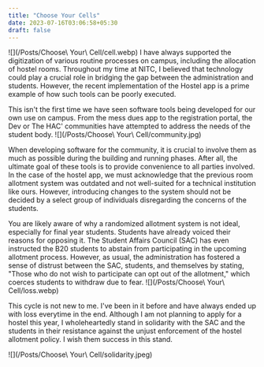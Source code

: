 ```yaml
---
title: "Choose Your Cells"
date: 2023-07-16T03:06:58+05:30
draft: false 
---
```


![](/Posts/Choose\ Your\ Cell/cell.webp)
I have always supported the digitization of various routine processes on campus, including the allocation of hostel rooms. Throughout my time at NITC, I believed that technology could play a crucial role in bridging the gap between the administration and students. However, the recent implementation of the Hostel app is a prime example of how such tools can be poorly executed.

This isn't the first time we have seen software tools being developed for our own use on campus. From the mess dues app to the registration portal, the Dev or The HAC' communities have attempted to address the needs of the student body.
![](/Posts/Choose\ Your\ Cell/community.jpg)

When developing software for the community, it is crucial to involve them as much as possible during the building and running phases. After all, the ultimate goal of these tools is to provide convenience to all parties involved. In the case of the hostel app, we must acknowledge that the previous room allotment system was outdated and not well-suited for a technical institution like ours. However, introducing changes to the system should not be decided by a select group of individuals disregarding the concerns of the students.

You are likely aware of why a randomized allotment system is not ideal, especially for final year students. Students have already voiced their reasons for opposing it. The Student Affairs Council (SAC) has even instructed the B20 students to abstain from participating in the upcoming allotment process. However, as usual, the administration has fostered a sense of distrust between the SAC, students, and themselves by stating, "Those who do not wish to participate can opt out of the allotment," which coerces students to withdraw due to fear.
![](/Posts/Choose\ Your\ Cell/loss.webp)


This cycle is not new to me. I've been in it before and have always ended up with loss everytime in the end. Although I am not planning to apply for a hostel this year, I wholeheartedly stand in solidarity with the SAC and the students in their resistance against the unjust enforcement of the hostel allotment policy. I wish them success in this stand.


![](/Posts/Choose\ Your\ Cell/solidarity.jpeg)

